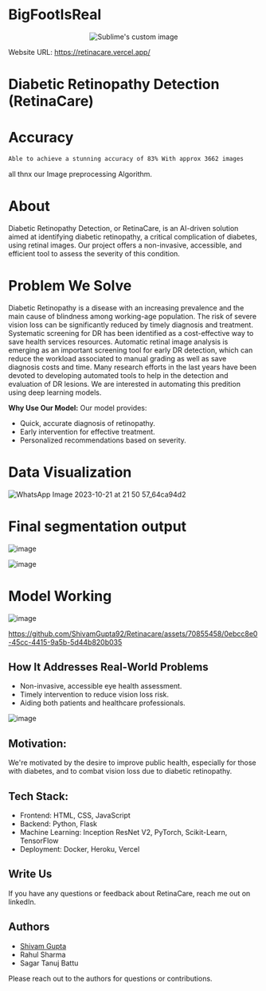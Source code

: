 # BigFootIsReal

<p align="center">
  <img src="https://github.com/ShivamGupta92/Retinacare/assets/70855458/87563d52-17f8-48bd-b13c-20440bc34a38?raw=true" alt="Sublime's custom image"/>
</p>

Website URL: https://retinacare.vercel.app/
# Diabetic Retinopathy Detection (RetinaCare)

# Accuracy
 ```sh
Able to achieve a stunning accuracy of 83% With approx 3662 images
 ```
all thnx our Image preprocessing Algorithm.

# About
Diabetic Retinopathy Detection, or RetinaCare, is an AI-driven solution aimed at identifying diabetic retinopathy, a critical complication of diabetes, using retinal images. Our project offers a non-invasive, accessible, and efficient tool to assess the severity of this condition.


# Problem We Solve
Diabetic Retinopathy is a disease with an increasing prevalence and the main cause of blindness among working-age population. The risk of severe vision loss can be significantly reduced by timely diagnosis and treatment. Systematic screening for DR has been identified as a cost-effective way to save health services resources. Automatic retinal image analysis is emerging as an important screening tool for early DR detection, which can reduce the workload associated to manual grading as well as save diagnosis costs and time. Many research efforts in the last years have been devoted to developing automated tools to help in the detection and evaluation of DR lesions. We are interested in automating this predition using deep learning models.

**Why Use Our Model:**
Our model provides:
- Quick, accurate diagnosis of retinopathy.
- Early intervention for effective treatment.
- Personalized recommendations based on severity.

# Data Visualization
![WhatsApp Image 2023-10-21 at 21 50 57_64ca94d2](https://github.com/ShivamGupta92/Retinacare/assets/70855458/dfc81b4a-02fd-4d94-b0c5-986e1bea97d0)

# Final segmentation output
![image](https://github.com/ShivamGupta92/Retinacare/assets/70855458/269aec45-49d6-43d5-9e24-487e2555fd14)

![image](https://github.com/ShivamGupta92/Retinacare/assets/70855458/d9b2c22e-ad91-4557-939f-fe89a4298f16)

# Model Working
![image](https://github.com/ShivamGupta92/Retinacare/assets/70855458/66cc7fed-6059-49e0-94c1-d8dc805ccc4d)


https://github.com/ShivamGupta92/Retinacare/assets/70855458/0ebcc8e0-45cc-4415-9a5b-5d44b820b035

## How It Addresses Real-World Problems
- Non-invasive, accessible eye health assessment.
- Timely intervention to reduce vision loss risk.
- Aiding both patients and healthcare professionals.

![image](https://github.com/ShivamGupta92/Retinacare/assets/70855458/c100ec3d-aad9-4661-8f9d-a65ea6806fb1)


## Motivation:
We're motivated by the desire to improve public health, especially for those with diabetes, and to combat vision loss due to diabetic retinopathy.

## Tech Stack:
- Frontend: HTML, CSS, JavaScript
- Backend: Python, Flask
- Machine Learning: Inception ResNet V2, PyTorch, Scikit-Learn, TensorFlow
- Deployment: Docker, Heroku, Vercel

## Write Us

If you have any questions or feedback about RetinaCare, reach me out on linkedIn.

## Authors

- [Shivam Gupta](https://www.linkedin.com/in/shivam-gupta-453b13217)
- Rahul Sharma
- Sagar Tanuj Battu
  
Please reach out to the authors for questions or contributions.
